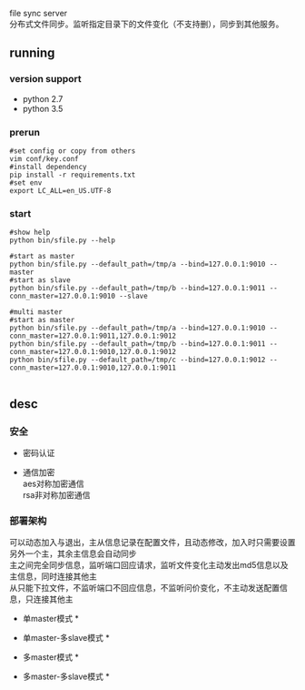 file sync server  
分布式文件同步。监听指定目录下的文件变化（不支持删），同步到其他服务。  


running
--------------
### version support ###
* python 2.7
* python 3.5

### prerun ###
```shell
#set config or copy from others
vim conf/key.conf 
#install dependency
pip install -r requirements.txt
#set env
export LC_ALL=en_US.UTF-8
```

### start ###
```shell
#show help
python bin/sfile.py --help

#start as master
python bin/sfile.py --default_path=/tmp/a --bind=127.0.0.1:9010 --master
#start as slave
python bin/sfile.py --default_path=/tmp/b --bind=127.0.0.1:9011 --conn_master=127.0.0.1:9010 --slave

#multi master
#start as master
python bin/sfile.py --default_path=/tmp/a --bind=127.0.0.1:9010 --conn_master=127.0.0.1:9011,127.0.0.1:9012
python bin/sfile.py --default_path=/tmp/b --bind=127.0.0.1:9011 --conn_master=127.0.0.1:9010,127.0.0.1:9012
python bin/sfile.py --default_path=/tmp/c --bind=127.0.0.1:9012 --conn_master=127.0.0.1:9010,127.0.0.1:9011


```


desc
--------------
### 安全 ###
* 密码认证

* 通信加密  
  aes对称加密通信  
  rsa非对称加密通信  

### 部署架构 ###
可以动态加入与退出，主从信息记录在配置文件，且动态修改，加入时只需要设置另外一个主，其余主信息会自动同步  
主之间完全同步信息，监听端口回应请求，监听文件变化主动发出md5信息以及主信息，同时连接其他主  
从只能下拉文件，不监听端口不回应信息，不监听问价变化，不主动发送配置信息，只连接其他主  

* 单master模式 *

* 单master-多slave模式 *
  
* 多master模式 *

* 多master-多slave模式 *

